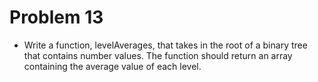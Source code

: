 # Problem 13

- Write a function, levelAverages, that takes in the root of a binary tree that contains number values. The function should return an array containing the average value of each level.

